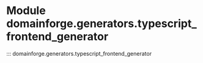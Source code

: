 # Module domainforge.generators.typescript_frontend_generator

::: domainforge.generators.typescript_frontend_generator
